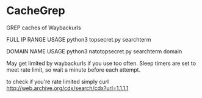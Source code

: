 # CacheGrep
GREP caches of Waybackurls

FULL IP RANGE USAGE
python3 topsecret.py searchterm

DOMAIN NAME USAGE
python3 natotopsecret.py searchterm domain

May get limited by waybackurls if you use too often. Sleep timers are set to meet rate limit, so wait a minute before each attempt.

to check if you're rate limited simply curl http://web.archive.org/cdx/search/cdx?url=1.1.1.1
